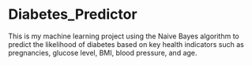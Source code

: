 # Diabetes_Predictor
This is my  machine learning project using the Naive Bayes algorithm to predict the likelihood of diabetes based on key health indicators such as pregnancies, glucose level, BMI, blood pressure, and age. 
